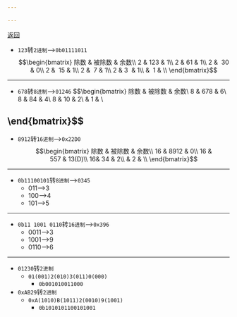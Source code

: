 ```yaml
---
 
---
```

[返回](练习题.md)

- `123`转`2进制`-->`0b01111011`
$$\begin{bmatrix}
除数 & 被除数 & 余数\\
2 & 123 & 1\\
2 &  61 & 1\\
2  &  30 & 0\\
2  &  15 & 1\\
2  &  7 & 1\\
2  & 3  & 1\\
  &  1 & \\
\end{bmatrix}$$
- --
- `678`转`8进制`-->`01246`
$$\begin{bmatrix}
除数 & 被除数 & 余数\\
8 & 678 & 6\\
8 &  84 & 4\\
8 &  10 & 2\\
&     1 & \\

\end{bmatrix}$$
---
- `8912`转`16进制`-->`0x22D0`
$$\begin{bmatrix}
除数 & 被除数 & 余数\\
16 & 8912 & 0\\
16 &  557 & 13(D)\\
16&  34 & 2\\
&     2 & \\
\end{bmatrix}$$
---
- `0b11100101`转`8进制`-->`0345`
	- 011-->3
	- 100-->4
	- 101-->5
---
- `0b11 1001 0110`转`16进制`-->`0x396`
	- 0011-->3
	- 1001-->9
	- 0110-->6
- --
- `01230`转`2进制` 
	- `01(001)2(010)3(011)0(000)`
		- `0b001010011000`
- `0xAB29`转`2进制` 
	- `0xA(1010)B(1011)2(0010)9(1001)`
		- `0b1010101100101001`